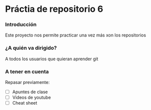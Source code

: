 # Práctia de repositorio 6 
### Introducción 
Este proyecto nos permite practicar una vez más xon los repositorios 

### ¿A quién va dirigido?
A todos los usuarios que quieran aprender git 

### A tener en cuenta
Repasar previamente:
- [ ] Apuntes de clase 
- [ ] Videos de youtube
- [ ] Cheat sheet
